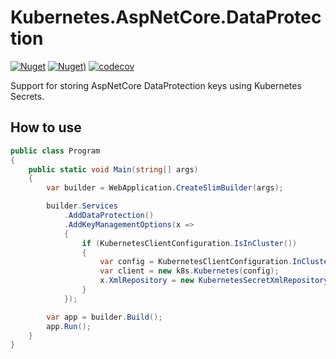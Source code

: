 # Kubernetes.AspNetCore.DataProtection

[![Nuget](https://img.shields.io/nuget/vpre/Kubernetes.AspNetCore.DataProtection.svg?style=flat-square)](https://www.nuget.org/packages/Kubernetes.AspNetCore.DataProtection)
[![Nuget)](https://img.shields.io/nuget/dt/Kubernetes.AspNetCore.DataProtection.svg?style=flat-square)](https://www.nuget.org/packages/Kubernetes.AspNetCore.DataProtection)
[![codecov](https://codecov.io/gh/IvanJosipovic/Kubernetes.AspNetCore.DataProtection/branch/alpha/graph/badge.svg?token=EYFpBdUvgb)](https://codecov.io/gh/IvanJosipovic/Kubernetes.AspNetCore.DataProtection)

Support for storing AspNetCore DataProtection keys using Kubernetes Secrets. 

## How to use

```csharp
public class Program
{
    public static void Main(string[] args)
    {
        var builder = WebApplication.CreateSlimBuilder(args);

        builder.Services
            .AddDataProtection()
            .AddKeyManagementOptions(x =>
            {
                if (KubernetesClientConfiguration.IsInCluster())
                {
                    var config = KubernetesClientConfiguration.InClusterConfig();
                    var client = new k8s.Kubernetes(config);
                    x.XmlRepository = new KubernetesSecretXmlRepository(client, "myapp", "default");
                }
            });

        var app = builder.Build();
        app.Run();
    }
}
```
